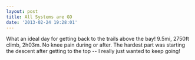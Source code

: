 ```yaml
---
layout: post
title: All Systems are GO
date: '2013-02-24 19:28:01'
---
```

What an ideal day for getting back to the trails above the bay! 9.5mi, 2750ft climb, 2h03m.  No knee pain during or after.  The hardest part was starting the descent after getting to the top -- I really just wanted to keep going!
